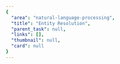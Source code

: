 ```yaml
---
{
  "area": "natural-language-processing",
  "title": "Entity Resolution",
  "parent_task": null,
  "links": [],
  "thumbnail": null,
  "card": null
}
---
```


